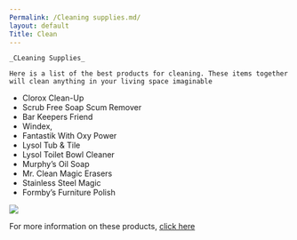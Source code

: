 ```yaml
---
Permalink: /Cleaning supplies.md/
layout: default
Title: Clean
---
```



	_CLeaning Supplies_
	
	Here is a list of the best products for cleaning. These items together will clean anything in your living space imaginable 

	

- Clorox Clean-Up 
- Scrub Free Soap Scum Remover 
- Bar Keepers Friend 
- Windex, 
- Fantastik With Oxy Power 
- Lysol Tub & Tile 
- Lysol Toilet Bowl Cleaner 
-  Murphy’s Oil Soap 
- Mr. Clean Magic Erasers 
- Stainless Steel Magic 
- Formby’s Furniture Polish 

![](https://pixabay.com/static/uploads/photo/2013/04/01/21/32/washing-machine-99241_960_720.png)


For more information on these products, [click here](https://household-tips.thefuntimesguide.com/2008/05/best_cleaning_products.php)
